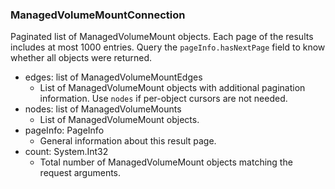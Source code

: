 ### ManagedVolumeMountConnection
Paginated list of ManagedVolumeMount objects. Each page of the results includes at most 1000 entries. Query the `pageInfo.hasNextPage` field to know whether all objects were returned.

- edges: list of ManagedVolumeMountEdges
  - List of ManagedVolumeMount objects with additional pagination information. Use `nodes` if per-object cursors are not needed.
- nodes: list of ManagedVolumeMounts
  - List of ManagedVolumeMount objects.
- pageInfo: PageInfo
  - General information about this result page.
- count: System.Int32
  - Total number of ManagedVolumeMount objects matching the request arguments.
